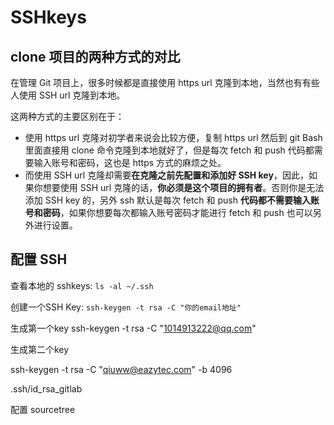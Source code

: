 # SSHkeys

## clone 项目的两种方式的对比

在管理 Git 项目上，很多时候都是直接使用 https url 克隆到本地，当然也有有些人使用 SSH url 克隆到本地。

这两种方式的主要区别在于：

- 使用 https url 克隆对初学者来说会比较方便，复制 https url 然后到 git Bash 里面直接用 clone 命令克隆到本地就好了，但是每次 fetch 和 push 代码都需要输入账号和密码，这也是 https 方式的麻烦之处。
- 而使用 SSH url 克隆却需要**在克隆之前先配置和添加好 SSH key**，因此，如果你想要使用 SSH url 克隆的话，**你必须是这个项目的拥有者**。否则你是无法添加 SSH key 的，另外 ssh 默认是每次 fetch 和 push **代码都不需要输入账号和密码**，如果你想要每次都输入账号密码才能进行 fetch 和 push 也可以另外进行设置。

## 配置 SSH

查看本地的 sshkeys: `ls -al ~/.ssh`

创建一个SSH Key: `ssh-keygen -t rsa -C "你的email地址"`

生成第一个key
ssh-keygen -t rsa -C "1014913222@qq.com"

生成第二个key

ssh-keygen -t rsa -C "qiuww@eazytec.com" -b 4096

.ssh/id_rsa_gitlab

配置 sourcetree
